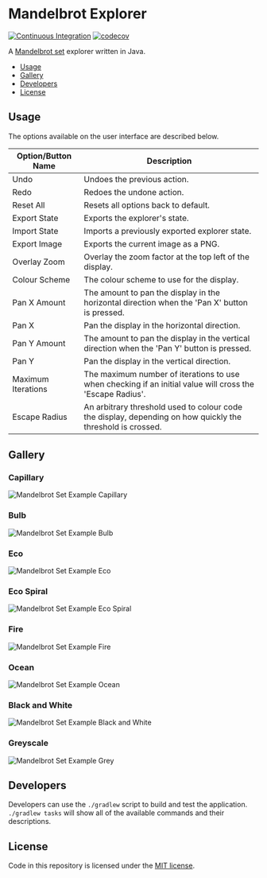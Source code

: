 # Mandelbrot Explorer

[![Continuous Integration](https://github.com/kiancross/mandelbrot/actions/workflows/continous-integration.yaml/badge.svg?branch=master&event=push)](https://github.com/kiancross/mandelbrot/actions/workflows/continous-integration.yaml)
[![codecov](https://codecov.io/gh/kiancross/mandelbrot/branch/master/graph/badge.svg?token=cFjwBIoJ4c)](https://codecov.io/gh/kiancross/mandelbrot)

A [Mandelbrot set](https://en.wikipedia.org/wiki/Mandelbrot_set) explorer
written in Java.

 * [Usage](#usage)
 * [Gallery](#gallery)
 * [Developers](#developers)
 * [License](#license)

## Usage

The options available on the user interface are described
below.

|Option/Button Name| Description |
|------------------|-------------|
| Undo | Undoes the previous action. |
| Redo | Redoes the undone action. |
| Reset All | Resets all options back to default. |
| Export State | Exports the explorer's state. |
| Import State | Imports a previously exported explorer state. |
| Export Image | Exports the current image as a PNG. |
| Overlay Zoom | Overlay the zoom factor at the top left of the display. |
| Colour Scheme | The colour scheme to use for the display. |
| Pan X Amount | The amount to pan the display in the horizontal direction when the 'Pan X' button is pressed. |
| Pan X | Pan the display in the horizontal direction. |
| Pan Y Amount | The amount to pan the display in the vertical direction when the 'Pan Y' button is pressed. |
| Pan Y | Pan the display in the vertical direction. |
| Maximum Iterations | The maximum number of iterations to use when checking if an initial value will cross the 'Escape Radius'. |
| Escape Radius | An arbitrary threshold used to colour code the display, depending on how quickly the threshold is crossed. |

## Gallery
### Capillary
![Mandelbrot Set Example Capillary](https://github.com/kiancross/mandelbrot/blob/master/examples/capillary.png)

### Bulb
![Mandelbrot Set Example Bulb](https://github.com/kiancross/mandelbrot/blob/master/examples/bulb.png)

### Eco
![Mandelbrot Set Example Eco](https://github.com/kiancross/mandelbrot/blob/master/examples/eco.png)

### Eco Spiral
![Mandelbrot Set Example Eco Spiral](https://github.com/kiancross/mandelbrot/blob/master/examples/eco-spiral.png)

### Fire
![Mandelbrot Set Example Fire](https://github.com/kiancross/mandelbrot/blob/master/examples/fire.png)

### Ocean
![Mandelbrot Set Example Ocean](https://github.com/kiancross/mandelbrot/blob/master/examples/ocean.png)

### Black and White
![Mandelbrot Set Example Black and White](https://github.com/kiancross/mandelbrot/blob/master/examples/black-and-white.png)

### Greyscale
![Mandelbrot Set Example Grey](https://github.com/kiancross/mandelbrot/blob/master/examples/grey.png)

## Developers
Developers can use the `./gradlew` script to build and test the
application. `./gradlew tasks` will show all of the available
commands and their descriptions.

## License

Code in this repository is licensed under the
[MIT license](https://github.com/kiancross/mandelbrot/blob/master/LICENSE).
